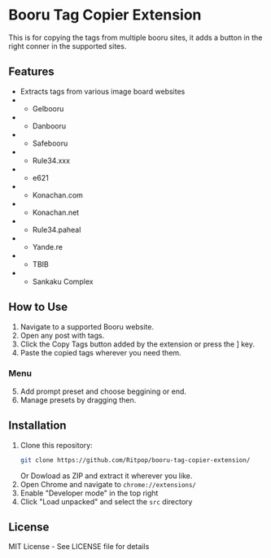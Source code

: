 # Booru Tag Copier Extension
This is for copying the tags from multiple booru sites, it  adds a button in the right conner in the supported sites.
## Features
- Extracts tags from various image board websites
- - Gelbooru
- - Danbooru
- - Safebooru
- - Rule34.xxx
- - e621
- - Konachan.com
- - Konachan.net
- - Rule34.paheal
- - Yande.re
- - TBIB
- - Sankaku Complex


## How to Use
1. Navigate to a supported Booru website.
2. Open any post with tags.
3. Click the Copy Tags button added by the extension or press the ] key.
4. Paste the copied tags wherever you need them.
### Menu
5. Add prompt preset and choose beggining or end.
6. Manage presets by dragging then.

   
## Installation
1. Clone this repository:
   ```bash
   git clone https://github.com/Ritpop/booru-tag-copier-extension/
   ```
   Or Dowload as ZIP and extract it wherever you like.
2. Open Chrome and navigate to `chrome://extensions/`
3. Enable "Developer mode" in the top right
4. Click "Load unpacked" and select the `src` directory

## License
MIT License - See LICENSE file for details
